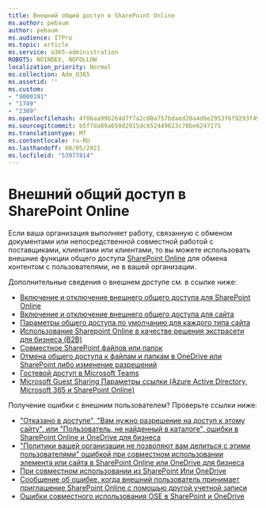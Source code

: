 ```yaml
---
title: Внешний общий доступ в SharePoint Online
ms.author: pebaum
author: pebaum
ms.audience: ITPro
ms.topic: article
ms.service: o365-administration
ROBOTS: NOINDEX, NOFOLLOW
localization_priority: Normal
ms.collection: Adm_O365
ms.assetid: ''
ms.custom:
- "9000191"
- "1749"
- "2389"
ms.openlocfilehash: 4f06aa99b264d7f7a2c00a757bdaed20a4d0e2953f6f9293f4987ae448fb17bb
ms.sourcegitcommit: b5f7da89a650d2915dc652449623c78be6247175
ms.translationtype: MT
ms.contentlocale: ru-RU
ms.lasthandoff: 08/05/2021
ms.locfileid: "53977814"
---
```

# <a name="external-sharing-in-sharepoint-online"></a>Внешний общий доступ в SharePoint Online

Если ваша организация выполняет работу, связанную с обменом документами или непосредственной совместной работой с поставщиками, клиентами или клиентами, то вы можете использовать внешние функции общего доступа [SharePoint Online](https://docs.microsoft.com/sharepoint/external-sharing-overview) для обмена контентом с пользователями, не в вашей организации.

Дополнительные сведения о внешнем доступе см. в ссылке ниже:

- [Включение и отключение внешнего общего доступа для SharePoint Online](https://docs.microsoft.com/sharepoint/turn-external-sharing-on-or-off)
- [Включение и отключение внешнего общего доступа для сайта](https://docs.microsoft.com/sharepoint/change-external-sharing-site)
- [Параметры общего доступа по умолчанию для каждого типа сайта](https://docs.microsoft.com/Office365/Enterprise/microsoft-365-guest-settings#sharepoint-site-level)
- [Использование Sharepoint Online в качестве решения экстрасети для бизнеса (B2B)](https://docs.microsoft.com/sharepoint/create-b2b-extranet)
- [Совместное SharePoint файлов или папок](https://support.office.com/article/share-sharepoint-files-or-folders-1fe37332-0f9a-4719-970e-d2578da4941c)
- [Отмена общего доступа к файлам и папкам в OneDrive или SharePoint либо изменение разрешений](https://support.office.com/article/stop-sharing-onedrive-or-sharepoint-files-or-folders-or-change-permissions-0a36470f-d7fe-40a0-bd74-0ac6c1e13323)
- [Гостевой доступ в Microsoft Teams](https://docs.microsoft.com/MicrosoftTeams/guest-access)
- [Microsoft Guest Sharing Параметры ссылки (Azure Active Directory, Microsoft 365 и SharePoint Online)](https://docs.microsoft.com/Office365/Enterprise/microsoft-365-guest-settings)

Получение ошибки с внешним пользователем? Проверьте ссылки ниже:

- ["Отказано в доступе", "Вам нужно разрешение на доступ к этому сайту", или "Пользователь, не найденный в каталоге", ошибки в SharePoint Online и OneDrive для бизнеса](https://docs.microsoft.com/sharepoint/support/administration/access-denied-or-need-permission-error-sharepoint-online-or-onedrive-for-business)
- ["Политики вашей организации не позволяют вам делиться с этими пользователями" ошибкой при совместном использовании элемента или сайта в SharePoint Online или OneDrive для бизнеса](https://docs.microsoft.com/sharepoint/support/administration/organization-policies-do-not-allow-you-to-share-with-users-error)
- [При совместном использовании из SharePoint Или OneDrive](https://docs.microsoft.com/sharepoint/support/administration/sharing-options-grayed-out-when-sharing-from-sharepoint-online-or-onedrive)
- [Сообщение об ошибке, когда внешний пользователь принимает приглашение SharePoint Online с помощью другой учетной записи](https://docs.microsoft.com/sharepoint/support/sharing-and-permissions/error-when-external-user-accepts-an-invitation-by-using-another-account)
- [Ошибки совместного использования OSE в SharePoint и OneDrive](https://docs.microsoft.com/sharepoint/sharepoint-onedrive-error-message)


